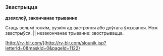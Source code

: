 ### Звастрыцца
**дзеяслоў, закончанае трыванне**

Стаць вельмі тонкім, вузкім ад вастрэння або доўгага ўжывання. Нож звастрыўся. || незакончанае трыванне: звострывацца.

<a rel="author">[http://rv-blr.com/](http://rv-blr.com/slounik.jsp?letterId=0&maskId=0&pageId=1122)</a>

